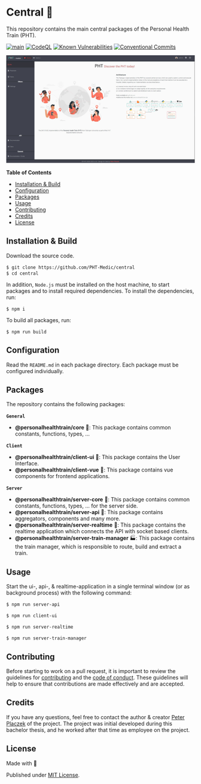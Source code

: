 # Central 🐋
This repository contains the main central packages of the Personal Health Train (PHT).

[![main](https://github.com/PHT-Medic/central/actions/workflows/main.yml/badge.svg)](https://github.com/PHT-Medic/central/actions/workflows/main.yml)
[![CodeQL](https://github.com/PHT-Medic/central/actions/workflows/codeql.yml/badge.svg)](https://github.com/PHT-Medic/central/actions/workflows/codeql.yml)
[![Known Vulnerabilities](https://snyk.io/test/github/PHT-Medic/central/badge.svg)](https://snyk.io/test/github/PHT-Medic/central)
[![Conventional Commits](https://img.shields.io/badge/Conventional%20Commits-1.0.0-%23FE5196?logo=conventionalcommits&logoColor=white)](https://conventionalcommits.org)

![](assets/ui.jpg)

**Table of Contents**

- [Installation & Build](#installation--build)
- [Configuration](#configuration)
- [Packages](#packages)
- [Usage](#usage)
- [Contributing](#contributing)
- [Credits](#credits)
- [License](#license)

## Installation & Build
Download the source code.

```shell
$ git clone https://github.com/PHT-Medic/central
$ cd central
```

In addition, `Node.js` must be installed on the host machine, to start packages and to install required dependencies.
To install the dependencies, run:

```shell
$ npm i
```

To build all packages, run:

```shell
$ npm run build
```

## Configuration
Read the `README.md` in each package directory. Each package must be configured individually.

## Packages

The repository contains the following packages:

**`General`**
- **@personalhealthtrain/core** 🧱: This package contains common constants, functions, types, ...

**`Client`**
- **@personalhealthtrain/client-ui** 🧸: This package contains the User Interface.
- **@personalhealthtrain/client-vue** 🧩: This package contains vue components for frontend applications.

**`Server`**
- **@personalhealthtrain/server-core** 🧱: This package contains common constants, functions, types, ... for the server side.
- **@personalhealthtrain/server-api** 🌴: This package contains aggregators, components and many more.
- **@personalhealthtrain/server-realtime** 🚄: This package contains the realtime application which connects the API with socket based clients.
- **@personalhealthtrain/server-train-manager** 🏭: This package contains the train manager, which is responsible to route, build and extract a train.

## Usage
Start the ui-, api-, & realtime-application in a single terminal window (or as background process) with the following command:
```shell
$ npm run server-api
```

```shell
$ npm run client-ui
```

```shell
$ npm run server-realtime
```

```shell
$ npm run server-train-manager
```

## Contributing

Before starting to work on a pull request, it is important to review the guidelines for
[contributing](./CONTRIBUTING.md) and the [code of conduct](./CODE_OF_CONDUCT.md).
These guidelines will help to ensure that contributions are made effectively and are accepted.

## Credits
If you have any questions, feel free to contact the author & creator [Peter Placzek](https://github.com/tada5hi)  of the project.
The project was initial developed during this bachelor thesis, and he worked after that time as employee
on the project.

## License

Made with 💚

Published under [MIT License](./LICENSE).
